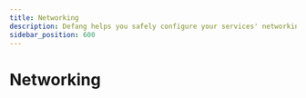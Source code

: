 ```yaml
---
title: Networking    
description: Defang helps you safely configure your services' networking.
sidebar_position: 600
---
```


# Networking
